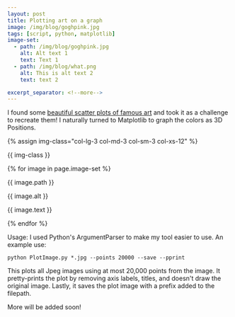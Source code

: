 ```yaml
---
layout: post
title: Plotting art on a graph
image: /img/blog/goghpink.jpg
tags: [script, python, matplotlib]
image-set:
  - path: /img/blog/goghpink.jpg
    alt: Alt text 1
    text: Text 1
  - path: /img/blog/what.png
    alt: This is alt text 2
    text: text 2

excerpt_separator: <!--more-->
---
```


I found some <a href="https://imgur.com/a/aRBd1" target="_blank">beautiful scatter plots of famous art</a> and took it as a challenge to recreate them! I naturally turned to Matplotlib to graph the colors as 3D Positions.
<!--more-->

{% assign img-class="col-lg-3 col-md-3 col-sm-3 col-xs-12" %}
<p> {{ img-class }}</p>
{% for image in page.image-set %}
  <p> {{ image.path }}</p>
  <p> {{ image.alt }}</p>
  <p> {{ image.text }}</p>
{% endfor %}
<!-- <div class="container">
  <div class="row">
    <div class={{ img-class}}>
      <img src="" class="img-responsive" alt="">
    </div>
  </div>
</div> -->

Usage:  I used Python's ArgumentParser to make my tool easier to use. An example use:

```
python PlotImage.py *.jpg --points 20000 --save --pprint
```
This plots all Jpeg images using at most 20,000 points from the image. It pretty-prints
the plot by removing axis labels, titles, and doesn't draw the original image.
Lastly, it saves the plot image with a prefix added to the filepath.


More will be added soon!

<!-- Images in bootstrap grids -->

<!-- Code samples -->
